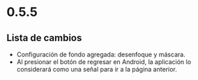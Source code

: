 # 0.5.5

## Lista de cambios

- Configuración de fondo agregada: desenfoque y máscara.
- Al presionar el botón de regresar en Android, la aplicación lo considerará como una señal para ir a la página anterior.
